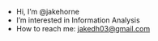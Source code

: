 - Hi, I’m @jakehorne
- I’m interested in Information Analysis
- How to reach me: jakedh03@gmail.com

<!---
jakehorne/jakehorne is a ✨ special ✨ repository because its `README.md` (this file) appears on your GitHub profile.
You can click the Preview link to take a look at your changes.
--->
